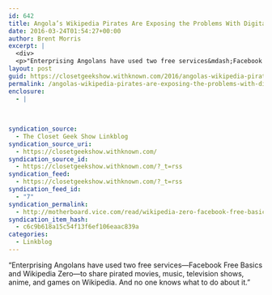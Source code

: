 ```yaml
---
id: 642
title: Angola’s Wikipedia Pirates Are Exposing the Problems With Digital Colonialism
date: 2016-03-24T01:54:27+00:00
author: Brent Morris
excerpt: |
  <div>
  <p>"Enterprising Angolans have used two free services&mdash;Facebook Free Basics and Wikipedia Zero&mdash;to share pirated movies, music, television shows, anime, and games on Wikipedia. And no one knows what to do about it."</p></div>
layout: post
guid: https://closetgeekshow.withknown.com/2016/angolas-wikipedia-pirates-are-exposing-the-problems-with-digital-colonialism
permalink: /angolas-wikipedia-pirates-are-exposing-the-problems-with-digital-colonialism/
enclosure:
  - |
    
    
    
syndication_source:
  - The Closet Geek Show Linkblog
syndication_source_uri:
  - https://closetgeekshow.withknown.com/
syndication_source_id:
  - https://closetgeekshow.withknown.com/?_t=rss
syndication_feed:
  - https://closetgeekshow.withknown.com/?_t=rss
syndication_feed_id:
  - "7"
syndication_permalink:
  - http://motherboard.vice.com/read/wikipedia-zero-facebook-free-basics-angola-pirates-zero-rating
syndication_item_hash:
  - c6c9b618a15c54f13f6ef106eaac839a
categories:
  - Linkblog
---
```

<div class="known-bookmark">
  <p>
    &#8220;Enterprising Angolans have used two free services—Facebook Free Basics and Wikipedia Zero—to share pirated movies, music, television shows, anime, and games on Wikipedia. And no one knows what to do about it.&#8221;
  </p>
</div>